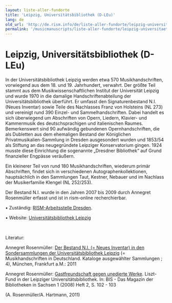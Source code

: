 ```yaml
---
layout: liste-aller-fundorte
title: 'Leipzig, Universitätsbibliothek (D-LEu)'
lang: de
old_url: 'http://de.rism.info/de/liste-aller-fundorte/leipzig-universitaetsbibliothek.html'
permalink: '/musicmanuscripts/liste-aller-fundorte/leipzig-universitaetsbibliothek.html'
---
```



# Leipzig, Universitätsbibliothek (D-LEu)

In der Universitätsbibliothek Leipzig werden etwa 570 Musikhandschriften, vorwiegend aus dem 18. und 19. Jahrhundert, verwahrt. Der größte Teil stammt aus dem Musikwissenschaftlichen Institut der Universität Leipzig und wurde 1970 in die damalige Handschriftenabteilung der Universitätsbibliothek überführt. Er umfasst den Signaturenbestand N.I. (Neues Inventar) sowie Teile des Nachlasses Franz von Holsteins (NL 273) und vereinigt rund 390 Einzel- und Sammelhandschriften. Dabei handelt es sich überwiegend um Abschriften von Opern, Liedern, Klavier- und Kammermusik des deutschsprachigen und italienischen Raumes. Bemerkenswert sind 90 aufwändig gebundenen Opernhandschriften, die als Dubletten aus dem ehemaligen Bestand der Königlichen Privatmusikalien-Sammlung in Dresden ausgesondert wurden und 1853/54 als Stiftung an das neugegründete Leipziger Konservatorium gingen. 1924 musste diese Einrichtung die sogenannte „Dresdner Bibliothek“ auf Grund finanzieller Engpässe veräußern.

Ein kleinerer Teil von rund 180 Musikhandschriften, wiederum primär Abschriften, findet sich in verschiedenen Autographenkollektionen, hauptsächlich in den Sammlungen Taut, Kestner, Nebauer und im Nachlass der Musikerfamilie Klengel (NL 252/253).

Der Bestand N.I. wurde in den Jahren 2007 bis 2009 durch Annegret Rosenmüller erfasst und ist in rism-online recherchierbar.

• Zuständig: [RISM-Arbeitsstelle Dresden](mailto:andrea.hartmann@slub-dresden.de "Opens window for sending email").

• Website: [Universitätsbibliothek Leipzig](http://www.ub.uni-leipzig.de/ "Opens external link in new window")

&nbsp;

Literatur:

Annegret Rosenmüller: [Der Bestand N.I. (= Neues Inventar) in den Sondersammlungen der Universitätsbibliothek Leipzig](http://nbn-resolving.de/urn:nbn:de:bsz:14-qucosa-69588 "Opens external link in new window") (= Musikhandschriften in Deutschland. Kataloge ausgewählter Sammlungen ; 4), München, Frankfurt a.M.: 2011

Annegret Rosenmüller: [Gastfreundschaft gegen unedierte Werke](http://nbn-resolving.de/urn:nbn:de:bsz:14-ds-1212061442152-20776 "Opens external link in new window"). Liszt-Fund in der Leipziger Universitätsbibliothek. In: BIS - Das Magazin der Bibliotheken in Sachsen 1 (2008) Heft 2, S. 102 - 103

(A. Rosenmüller/A. Hartmann, 2011)

&nbsp;

